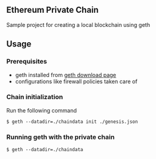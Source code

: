 ## Ethereum Private Chain

Sample project for creating a local blockchain using geth

## Usage

### Prerequisites

* geth installed from [geth download page](https://geth.ethereum.org/downloads/)
* configurations like firewall policies taken care of

### Chain initialization

Run the following command

```
$ geth --datadir=./chaindata init ./genesis.json
```

### Running geth with the private chain

```
$ geth --datadir=./chaindata
```
